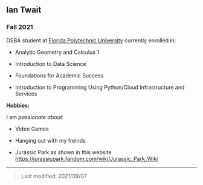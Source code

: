 ## Ian Twait

### Fall 2021

DSBA student at [Florida Polytechnic University](https://www.floridapoly.edu) currently enrolled in: 

- Analytic Geometry and Calculus 1

- Introduction to Data Science

- Foundations for Academic Success

- Introduction to Programming Using Python/Cloud Infrastructure and Services

**Hobbies:**

I am _passionate about_: 

- Video Games

- Hanging out with my freinds

- Jurassic Park as shown in this website <https://jurassicpark.fandom.com/wiki/Jurassic_Park_Wiki>

***

> Last modified: 2021/09/07
